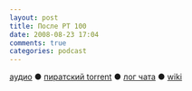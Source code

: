 ```yaml
---
layout: post
title: После РТ 100
date: 2008-08-23 17:04
comments: true
categories: podcast
---
```

[аудио](http://cdn.radio-t.com/rt100post.mp3) ● [пиратский torrent](http://pirates.radio-t.com/torrents/rt100post.mp3.torrent) ● [лог чата](http://chat.radio-t.com/logs/radio-t-100.html) ● [wiki](http://wiki.radio-t.com/%D0%9F%D0%BE%D1%81%D0%BB%D0%B5_%D0%A0%D0%A2_100)<audio src="http://cdn.radio-t.com/rt100post.mp3" preload="none">
